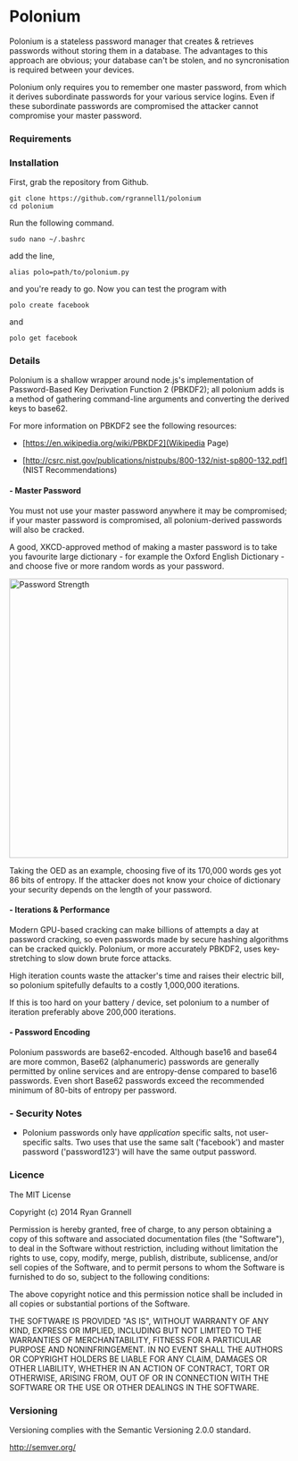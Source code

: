 Polonium
========

Polonium is a stateless password manager that creates
& retrieves passwords without storing them in a database.
The advantages to this approach are obvious; your database can't be
stolen, and no syncronisation is required between your devices.

Polonium only requires you to remember one master password, from which it
derives subordinate passwords for your various service logins. Even if these 
subordinate passwords are compromised the attacker cannot compromise your 
master password.

### Requirements

### Installation

First, grab the repository from Github.

```
git clone https://github.com/rgrannell1/polonium
cd polonium
```

Run the following command.

```
sudo nano ~/.bashrc
```
add the line,

```
alias polo=path/to/polonium.py
```

and you're ready to go. Now you can test the program with

```
polo create facebook
```

and

```
polo get facebook
```

### Details

Polonium is a shallow wrapper around node.js's implementation of
Password-Based Key Derivation Function 2 (PBKDF2); all polonium adds is
a method of gathering command-line arguments and converting the derived 
keys to base62.

For more information on PBKDF2 see the following resources:

* [https://en.wikipedia.org/wiki/PBKDF2](Wikipedia Page)

* [http://csrc.nist.gov/publications/nistpubs/800-132/nist-sp800-132.pdf] (NIST Recommendations)

#### - Master Password

You must not use your master password anywhere it may be compromised; if your
master password is compromised, all polonium-derived passwords will also be
cracked.

A good, XKCD-approved method of making a master password is to take you favourite large
dictionary - for example the Oxford English Dictionary - and choose five
or more random words as your password.

<img src="http://imgs.xkcd.com/comics/password_strength.png" title="To anyone who understands information theory and security and is in an infuriating argument with someone who does not (possibly involving mixed case), I sincerely apologize." alt="Password Strength" width="500" />

Taking the OED as an example, choosing five of its 170,000 words ges yot 86 bits of entropy. If the 
attacker does not know your choice of dictionary your security depends on the length of your 
password.

#### - Iterations & Performance

Modern GPU-based cracking can make billions of attempts a day at password cracking, so even
passwords made by secure hashing algorithms can be cracked quickly. Polonium, or more accurately PBKDF2,
uses key-stretching to slow down brute force attacks.

High iteration counts waste the attacker's time and raises their electric bill, so polonium
spitefully defaults to a costly 1,000,000 iterations.

If this is too hard on your battery / device, set polonium to a number of iteration
preferably above 200,000 iterations.

#### - Password Encoding

Polonium passwords are base62-encoded. Although base16 and base64 are more common,
Base62 (alphanumeric) passwords are generally permitted by online services
and are entropy-dense compared to base16 passwords. Even short Base62 passwords
exceed the recommended minimum of 80-bits of entropy per password.

### - Security Notes

- Polonium passwords only have *application* specific salts, not user-specific salts.
Two uses that use the same salt ('facebook') and master password ('password123') will have
the same output password.

### Licence

The MIT License

Copyright (c) 2014 Ryan Grannell

Permission is hereby granted, free of charge, to any person obtaining a copy of this software and associated documentation files (the "Software"), to deal in the Software without restriction, including without limitation the rights to use, copy, modify, merge, publish, distribute, sublicense, and/or sell copies of the Software, and to permit persons to whom the Software is furnished to do so, subject to the following conditions:

The above copyright notice and this permission notice shall be included in all copies or substantial portions of the Software.

THE SOFTWARE IS PROVIDED "AS IS", WITHOUT WARRANTY OF ANY KIND, EXPRESS OR IMPLIED, INCLUDING BUT NOT LIMITED TO THE WARRANTIES OF MERCHANTABILITY, FITNESS FOR A PARTICULAR PURPOSE AND NONINFRINGEMENT. IN NO EVENT SHALL THE AUTHORS OR COPYRIGHT HOLDERS BE LIABLE FOR ANY CLAIM, DAMAGES OR OTHER LIABILITY, WHETHER IN AN ACTION OF CONTRACT, TORT OR OTHERWISE, ARISING FROM, OUT OF OR IN CONNECTION WITH THE SOFTWARE OR THE USE OR OTHER DEALINGS IN THE SOFTWARE.

### Versioning

Versioning complies with the Semantic Versioning 2.0.0 standard.

http://semver.org/
